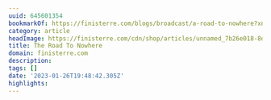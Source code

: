 ```yaml
---
uuid: 645601354
bookmarkOf: https://finisterre.com/blogs/broadcast/a-road-to-nowhere?xnpe_tifc=4DBuhF4uh.oJxIzJ4DBNbjpsafeWaeiWhFW6hfp3alB8bf8cRf4gVd46EMQ-tu4vaMpNbdHXx.EN4FYjhk4NxDnJ
category: article
headImage: https://finisterre.com/cdn/shop/articles/unnamed_7b26e018-8d92-4cfd-8caa-d582b4b81072.jpg?v=1656063428
title: The Road To Nowhere
domain: finisterre.com
description:
tags: []
date: '2023-01-26T19:48:42.305Z'
highlights:
---
```



